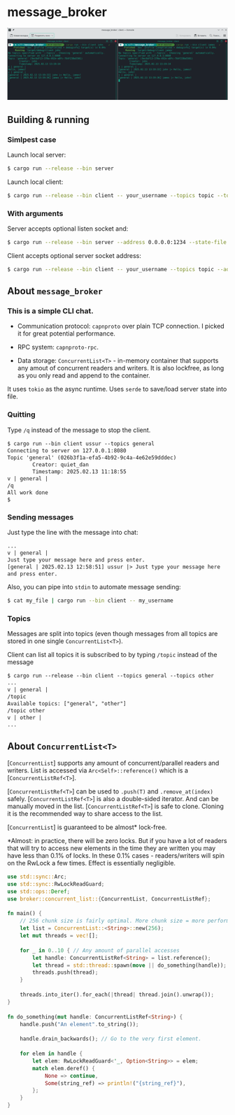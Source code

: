 # message_broker

![Demo screenshot](./screenshot.png)

## Building & running

### Simlpest case

Launch local server:
```bash
$ cargo run --release --bin server
```

Launch local client:
```bash
$ cargo run --release --bin client -- your_username --topics topic --topics anothertopic
```

### With arguments

Server accepts optional listen socket and:
```bash
$ cargo run --release --bin server --address 0.0.0.0:1234 --state-file custom_save.bin
```

Client accepts optional server socket address:
```bash
$ cargo run --release --bin client -- your_username --topics topic --address 0.0.0.0:1234
```

## About `message_broker`

### This is a simple CLI chat.

- Communication protocol: `capnproto` over plain TCP connection. I picked it for great potential performance.

- RPC system: `capnproto-rpc`.

- Data storage: `ConcurrentList<T>` - in-memory container that supports any amout of concurrent readers and writers. It is also lockfree, as long as you only read and append to the container.

It uses `tokio` as the async runtime. Uses `serde` to save/load server state into file.

### Quitting

Type `/q` instead of the message to stop the client.

```
$ cargo run --bin client ussur --topics general
Connecting to server on 127.0.0.1:8080
Topic 'general' (026b3f1a-efa5-4b92-9c4a-4e62e59dddec)
        Creator: quiet_dan
        Timestamp: 2025.02.13 11:18:55
v | general |
/q
All work done
$
```

### Sending messages

Just type the line with the message into chat:
```
...
v | general |
Just type your message here and press enter.
[general | 2025.02.13 12:58:51] ussur |> Just type your message here and press enter.
```

Also, you can pipe into `stdin` to automate message sending:
```bash
$ cat my_file | cargo run --bin client -- my_username
```

### Topics

Messages are split into topics (even though messages from all topics are stored in one single `ConcurrentList<T>`).

Client can list all topics it is subscribed to by typing `/topic` instead of the message

```
$ cargo run --release --bin client --topics general --topics other
...
v | general |
/topic
Available topics: ["general", "other"]
/topic other
v | other |
...
```

## About `ConcurrentList<T>`

[`ConcurrentList`] supports any amount of concurrent/parallel readers and writers.
List is accessed via `Arc<Self>::reference()` which is a [`ConcurrentListRef<T>`].

[`ConcurrentListRef<T>`] can be used to `.push(T)` and `.remove_at(index)` safely.
[`ConcurrentListRef<T>`] is also a double-sided iterator. And can be manually moved in the list.
[`ConcurrentListRef<T>`] is safe to clone. Cloning it is the recommended way to share access to the list. 

[`ConcurrentList`] is guaranteed to be almost* lock-free.
 
*Almost: in practice, there will be zero locks.
But if you have a lot of readers that will try to access new elements in the time they are written
you may have less than 0.1% of locks. In these 0.1% cases - readers/writers will spin on the RwLock
a few times. Effect is essentially negligible.

```rust
use std::sync::Arc;
use std::sync::RwLockReadGuard;
use std::ops::Deref;
use broker::concurrent_list::{ConcurrentList, ConcurrentListRef};

fn main() {
    // 256 chunk size is fairly optimal. More chunk size = more performace but less efficient allocations. 
    let list = ConcurrentList::<String>::new(256); 
    let mut threads = vec![];

    for _ in 0..10 { // Any amount of parallel accesses
        let handle: ConcurrentListRef<String> = list.reference();
        let thread = std::thread::spawn(move || do_something(handle));
        threads.push(thread);
    }

    threads.into_iter().for_each(|thread| thread.join().unwrap());
}

fn do_something(mut handle: ConcurrentListRef<String>) {
    handle.push("An element".to_string());

    handle.drain_backwards(); // Go to the very first element.

    for elem in handle {
        let elem: RwLockReadGuard<'_, Option<String>> = elem;
        match elem.deref() {
            None => continue,
            Some(string_ref) => println!("{string_ref}"),
        };
    }
}
```